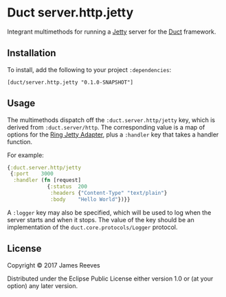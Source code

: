 # Duct server.http.jetty

Integrant multimethods for running a [Jetty][] server for the [Duct][]
framework.

[jetty]: https://eclipse.org/jetty/
[duct]: https://github.com/duct-framework/duct

## Installation

To install, add the following to your project `:dependencies`:

    [duct/server.http.jetty "0.1.0-SNAPSHOT"]

## Usage

The multimethods dispatch off the `:duct.server.http/jetty` key, which
is derived from `:duct.server/http`. The corresponding value is a map
of options for the [Ring Jetty Adapter][], plus a `:handler` key that
takes a handler function.

For example:

```clojure
{:duct.server.http/jetty
 {:port    3000
  :handler (fn [request]
             {:status  200
              :headers {"Content-Type" "text/plain"}
              :body    "Hello World"})}}
```

A `:logger` key may also be specified, which will be used to log when
the server starts and when it stops. The value of the key should be an
implementation of the `duct.core.protocols/Logger` protocol.

[ring jetty adapter]: https://ring-clojure.github.io/ring/ring.adapter.jetty.html

## License

Copyright © 2017 James Reeves

Distributed under the Eclipse Public License either version 1.0 or (at
your option) any later version.
